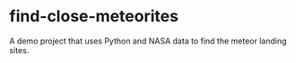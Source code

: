 # find-close-meteorites
A demo project that uses Python and NASA data to find the meteor landing sites.
